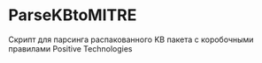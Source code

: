 # ParseKBtoMITRE
Скрипт для парсинга распакованного KB пакета с коробочными правилами Positive Technologies
